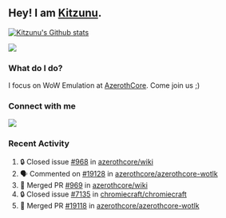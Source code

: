 ## Hey! I am [Kitzunu](https://Github.com/Kitzunu).

<!--<a href="https://github-readme-stats.kitzunu.vercel.app/api?username=Kitzunu&show_icons=true&theme=dark">
  <img align="center" src="https://github-readme-stats.kitzunu.vercel.app/api?username=Kitzunu&show_icons=true&theme=dark" />
</a>-->

[![Kitzunu's Github stats](https://github-readme-stats.vercel.app/api?username=kitzunu&theme=github_dark&show_icons=true)](https://github.com/Kitzunu)

<a href="https://github-readme-stats.kitzunu.vercel.app/api?username=Kitzunu&show_icons=true&theme=dark">
  <img align="center" src="https://github-readme-stats.vercel.app/api/top-langs/?username=Kitzunu&layout=compact&theme=dark" />
</a>

### What do I do?

I focus on WoW Emulation at [AzerothCore](https://Github.com/AzerothCore). Come join us ;)

### Connect with me
[![](https://img.shields.io/badge/AzerothCore%20Discord-Connect%20with%20me!-green)](https://discord.com/invite/gkt4y2x)

### Recent Activity

<!--START_SECTION:activity-->
1. 🔒 Closed issue [#968](https://github.com/azerothcore/wiki/issues/968) in [azerothcore/wiki](https://github.com/azerothcore/wiki)
2. 🗣 Commented on [#19128](https://github.com/azerothcore/azerothcore-wotlk/pull/19128#issuecomment-2184058651) in [azerothcore/azerothcore-wotlk](https://github.com/azerothcore/azerothcore-wotlk)
3. 🎉 Merged PR [#969](https://github.com/azerothcore/wiki/pull/969) in [azerothcore/wiki](https://github.com/azerothcore/wiki)
4. 🔒 Closed issue [#7135](https://github.com/chromiecraft/chromiecraft/issues/7135) in [chromiecraft/chromiecraft](https://github.com/chromiecraft/chromiecraft)
5. 🎉 Merged PR [#19118](https://github.com/azerothcore/azerothcore-wotlk/pull/19118) in [azerothcore/azerothcore-wotlk](https://github.com/azerothcore/azerothcore-wotlk)
<!--END_SECTION:activity-->
